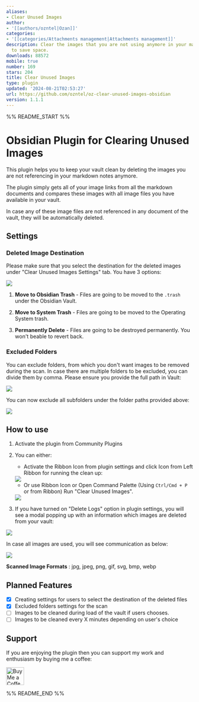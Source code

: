 ```yaml
---
aliases:
- Clear Unused Images
author:
- '[[authors/ozntel|Ozan]]'
categories:
- '[[categories/Attachments management|Attachments management]]'
description: Clear the images that you are not using anymore in your markdown notes
  to save space.
downloads: 88572
mobile: true
number: 169
stars: 204
title: Clear Unused Images
type: plugin
updated: '2024-08-21T02:53:27'
url: https://github.com/ozntel/oz-clear-unused-images-obsidian
version: 1.1.1
---
```


%% README_START %%

# Obsidian Plugin for Clearing Unused Images

This plugin helps you to keep your vault clean by deleting the images you are not referencing in your markdown notes anymore.

The plugin simply gets all of your image links from all the markdown documents and compares these images with all image files you have available in your vault.

In case any of these image files are not referenced in any document of the vault, they will be automatically deleted.

## Settings

### Deleted Image Destination

Please make sure that you select the destination for the deleted images under "Clear Unused Images Settings" tab. You have 3 options:

<img src="https://github.com/ozntel/oz-clear-unused-images-obsidian/blob/master/images/delete-destination.png?raw=true">

1. **Move to Obsidian Trash** - Files are going to be moved to the `.trash` under the Obsidian Vault.

2. **Move to System Trash** - Files are going to be moved to the Operating System trash.

3. **Permanently Delete** - Files are going to be destroyed permanently. You won't beable to revert back.

### Excluded Folders

You can exclude folders, from which you don't want images to be removed during the scan. In case there are multiple folders to be excluded, you can divide them by comma. Please ensure you provide the full path in Vault:

<img src="https://github.com/ozntel/oz-clear-unused-images-obsidian/blob/master/images/excluded-folders.png?raw=true">

You can now exclude all subfolders under the folder paths provided above:

<img src="https://github.com/ozntel/oz-clear-unused-images-obsidian/blob/master/images/exclude-subfolders.png?raw=true">

## How to use

1. Activate the plugin from Community Plugins

2. You can either:

    - Activate the Ribbon Icon from plugin settings and click Icon from Left Ribbon for running the clean up:

    <img src="https://user-images.githubusercontent.com/55187568/118400231-0ceeed80-b661-11eb-9b07-7e22fab02694.png">

    - Or use Ribbon Icon or Open Command Palette (Using `Ctrl/Cmd + P` or from Ribbon) Run "Clear Unused Images".

    <img src="https://github.com/ozntel/oz-clear-unused-images-obsidian/raw/master/images/Clear-Command.png">

3. If you have turned on "Delete Logs" option in plugin settings, you will see a modal popping up with an information which images are deleted from your vault:

<img src="https://github.com/ozntel/oz-clear-unused-images-obsidian/raw/master/images/logs-modal.png">

In case all images are used, you will see communication as below:

<img src="https://github.com/ozntel/oz-clear-unused-images-obsidian/raw/master/images/nothing-deleted.png">

**Scanned Image Formats** : jpg, jpeg, png, gif, svg, bmp, webp

## Planned Features

-   [x] Creating settings for users to select the destination of the deleted files
-   [x] Excluded folders settings for the scan
-   [ ] Images to be cleaned during load of the vault if users chooses.
-   [ ] Images to be cleaned every X minutes depending on user's choice

## Support

If you are enjoying the plugin then you can support my work and enthusiasm by buying me a coffee:

<a href='https://ko-fi.com/L3L356V6Q' target='_blank'>
    <img height='48' style='border:0px;height:48px;' src='https://cdn.ko-fi.com/cdn/kofi1.png?v=2' border='0' alt='Buy Me a Coffee at ko-fi.com' />
</a>


%% README_END %%